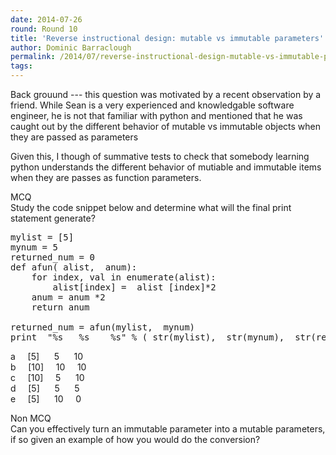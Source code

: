 ```yaml
---
date: 2014-07-26
round: Round 10
title: 'Reverse instructional design: mutable vs immutable parameters'
author: Dominic Barraclough
permalink: /2014/07/reverse-instructional-design-mutable-vs-immutable-parameters/
tags:
---
```

Back grouund --- this question was motivated by a recent observation by a friend. While Sean is a very experienced and knowledgable software engineer, he is not that familiar with python and mentioned that he was caught out by the different behavior of mutable vs immutable objects when they are passed as parameters

Given this, I though of summative tests to check that somebody learning python understands the different behavior of mutiable and immutable items when they are passes as function parameters.

MCQ  
Study the code snippet below and determine what will the final print statement generate?

<pre>mylist = [5]
mynum = 5
returned_num = 0
def afun( alist,  anum):
    for index, val in enumerate(alist):
        alist[index] =  alist [index]*2
    anum = anum *2
    return anum

returned_num = afun(mylist,  mynum)
print  "%s   %s    %s" % ( str(mylist),  str(mynum),  str(returned_num) )
</pre>

a     [5]      5      10  
b     [10]     10     10  
c     [10]     5      10  
d     [5]      5      5  
e     [5]      10     0

Non MCQ  
Can you effectively turn an immutable parameter into a mutable parameters, if so given an example of how you would do the conversion?

